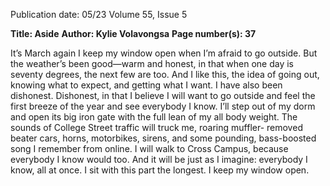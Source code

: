 Publication date: 05/23
Volume 55, Issue 5

**Title: Aside**
**Author: Kylie Volavongsa**
**Page number(s): 37**

It’s March again
I keep my window open when I’m afraid to go outside. 
But the weather’s been good—warm and honest, in that when 
one day is seventy degrees, the next few are too. And I like this, 
the idea of going out, knowing what to expect, and getting 
what I want.
I have also been dishonest. Dishonest, in that I believe 
I will want to go outside and feel the first breeze of the year 
and see everybody I know. I’ll step out of my dorm and open 
its big iron gate with the full lean of my all body weight. The 
sounds of College Street traffic will truck me, roaring muffler-
removed beater cars, horns, motorbikes, sirens, and some 
pounding, bass-boosted song I remember from online. 
I will walk to Cross Campus, because everybody I know 
would too. And it will be just as I imagine: everybody I know, all 
at once. I sit with this part the longest. I keep my window open.